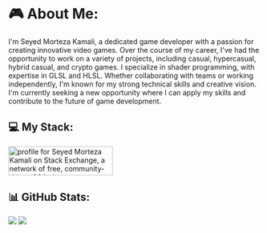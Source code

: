 # 🎮 About Me:
I'm Seyed Morteza Kamali, a dedicated game developer with a passion for creating innovative video games. Over the course of my career, I've had the opportunity to work on a variety of projects, including casual, hypercasual, hybrid casual, and crypto games. I specialize in shader programming, with expertise in GLSL and HLSL. Whether collaborating with teams or working independently, I'm known for my strong technical skills and creative vision. I'm currently seeking a new opportunity where I can apply my skills and contribute to the future of game development.

## 💻 My Stack:
<a href="https://stackexchange.com/users/6882658"><img src="https://stackexchange.com/users/flair/6882658.png" width="208" height="58" alt="profile for Seyed Morteza Kamali on Stack Exchange, a network of free, community-driven Q&amp;A sites" title="profile for Seyed Morteza Kamali on Stack Exchange, a network of free, community-driven Q&amp;A sites"></a>

## 📊 GitHub Stats:
![](https://github-readme-stats.vercel.app/api?username=smkplus&theme=dark&hide_border=false&include_all_commits=true&count_private=true)
![](https://github-readme-stats.vercel.app/api/top-langs/?username=smkplus&theme=dark&hide_border=false&include_all_commits=true&count_private=true&layout=compact)
